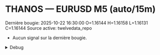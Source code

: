 # THANOS — EURUSD M5 (auto/15m)
Dernière bougie: 2025-10-22 16:30:00  O=1.16144  H=1.16158  L=1.16131  C=1.16144
Source active: twelvedata_repo

- Aucun signal sur la dernière bougie.

<details><summary>Debug</summary>

- TD_API_KEY manquant.

</details>